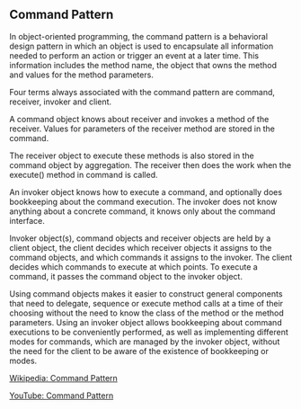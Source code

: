 ## Command Pattern
In object-oriented programming, the command pattern is a behavioral design pattern in which an object is used to encapsulate all information needed to perform an action or trigger an event at a later time. This information includes the method name, the object that owns the method and values for the method parameters.

Four terms always associated with the command pattern are command, receiver, invoker and client.

A command object knows about receiver and invokes a method of the receiver. Values for parameters of the receiver method are stored in the command.

The receiver object to execute these methods is also stored in the command object by aggregation. The receiver then does the work when the execute() method in command is called.

An invoker object knows how to execute a command, and optionally does bookkeeping about the command execution. The invoker does not know anything about a concrete command, it knows only about the command interface.

Invoker object(s), command objects and receiver objects are held by a client object, the client decides which receiver objects it assigns to the command objects, and which commands it assigns to the invoker. The client decides which commands to execute at which points. To execute a command, it passes the command object to the invoker object.

Using command objects makes it easier to construct general components that need to delegate, sequence or execute method calls at a time of their choosing without the need to know the class of the method or the method parameters. Using an invoker object allows bookkeeping about command executions to be conveniently performed, as well as implementing different modes for commands, which are managed by the invoker object, without the need for the client to be aware of the existence of bookkeeping or modes.

[Wikipedia: Command Pattern](https://en.wikipedia.org/wiki/Command_pattern)

[YouTube: Command Pattern](https://www.youtube.com/watch?v=9qA5kw8dcSU&list=PLrhzvIcii6GNjpARdnO4ueTUAVR9eMBpc&index=8&ab_channel=ChristopherOkhravi)
